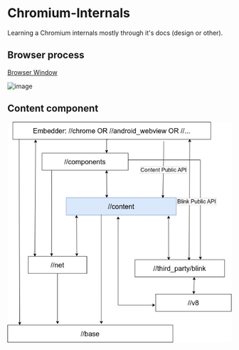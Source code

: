 # Chromium-Internals
Learning a Chromium internals mostly through it's docs (design or other).

## Browser process

[Browser Window](https://www.chromium.org/developers/design-documents/browser-window/)

![image](https://github.com/sploitem/Chromium-Internals/assets/34443980/cbb49108-dd42-4ccd-9c76-968dbdfd5c68)

## Content component

![image](https://github.com/sploitem/Chromium-Internals/blob/main/Chromium-Layers-Arch.png)
